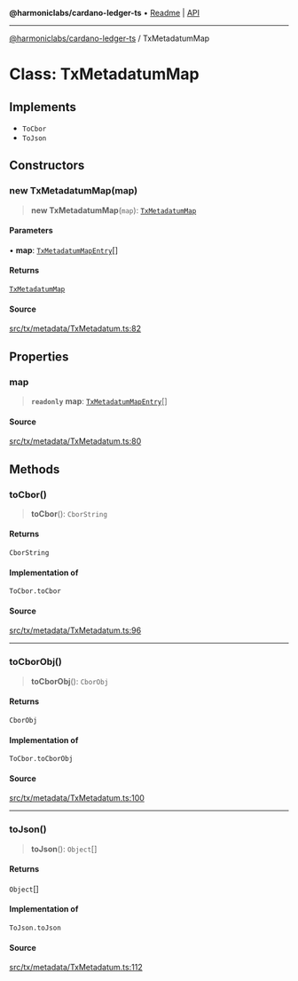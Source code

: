 **@harmoniclabs/cardano-ledger-ts** • [Readme](../Introduction.md) \| [API](../globals.md)

***

[@harmoniclabs/cardano-ledger-ts](../Introduction.md) / TxMetadatumMap

# Class: TxMetadatumMap

## Implements

- `ToCbor`
- `ToJson`

## Constructors

### new TxMetadatumMap(map)

> **new TxMetadatumMap**(`map`): [`TxMetadatumMap`](TxMetadatumMap.md)

#### Parameters

• **map**: [`TxMetadatumMapEntry`](../type-aliases/TxMetadatumMapEntry.md)[]

#### Returns

[`TxMetadatumMap`](TxMetadatumMap.md)

#### Source

[src/tx/metadata/TxMetadatum.ts:82](https://github.com/HarmonicLabs/cardano-ledger-ts/blob/d1659b0/src/tx/metadata/TxMetadatum.ts#L82)

## Properties

### map

> **`readonly`** **map**: [`TxMetadatumMapEntry`](../type-aliases/TxMetadatumMapEntry.md)[]

#### Source

[src/tx/metadata/TxMetadatum.ts:80](https://github.com/HarmonicLabs/cardano-ledger-ts/blob/d1659b0/src/tx/metadata/TxMetadatum.ts#L80)

## Methods

### toCbor()

> **toCbor**(): `CborString`

#### Returns

`CborString`

#### Implementation of

`ToCbor.toCbor`

#### Source

[src/tx/metadata/TxMetadatum.ts:96](https://github.com/HarmonicLabs/cardano-ledger-ts/blob/d1659b0/src/tx/metadata/TxMetadatum.ts#L96)

***

### toCborObj()

> **toCborObj**(): `CborObj`

#### Returns

`CborObj`

#### Implementation of

`ToCbor.toCborObj`

#### Source

[src/tx/metadata/TxMetadatum.ts:100](https://github.com/HarmonicLabs/cardano-ledger-ts/blob/d1659b0/src/tx/metadata/TxMetadatum.ts#L100)

***

### toJson()

> **toJson**(): `Object`[]

#### Returns

`Object`[]

#### Implementation of

`ToJson.toJson`

#### Source

[src/tx/metadata/TxMetadatum.ts:112](https://github.com/HarmonicLabs/cardano-ledger-ts/blob/d1659b0/src/tx/metadata/TxMetadatum.ts#L112)
